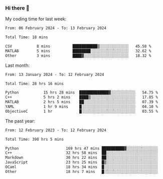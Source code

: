 ### Hi there 👋

My coding time for last week:

<!--START_SECTION:week-->

```txt
From: 06 February 2024 - To: 13 February 2024

Total Time: 18 mins

CSV           8 mins          ███████████▒░░░░░░░░░░░░░   45.58 %
MATLAB        5 mins          ████████░░░░░░░░░░░░░░░░░   32.62 %
Other         3 mins          ████▓░░░░░░░░░░░░░░░░░░░░   18.32 %
```

<!--END_SECTION:week-->

Last month:

<!--START_SECTION:month-->

```txt
From: 13 January 2024 - To: 12 February 2024

Total Time: 28 hrs 16 mins

Python           15 hrs 28 mins  █████████████▓░░░░░░░░░░░   54.75 %
C++              5 hrs 2 mins    ████▒░░░░░░░░░░░░░░░░░░░░   17.85 %
MATLAB           2 hrs 5 mins    ██░░░░░░░░░░░░░░░░░░░░░░░   07.39 %
YAML             1 hr 9 mins     █░░░░░░░░░░░░░░░░░░░░░░░░   04.10 %
ObjectiveC       1 hr            █░░░░░░░░░░░░░░░░░░░░░░░░   03.55 %
```

<!--END_SECTION:month-->

The past year:

<!--START_SECTION:year-->

```txt
From: 12 February 2023 - To: 12 February 2024

Total Time: 398 hrs 5 mins

Python                     169 hrs 47 mins ██████████▓░░░░░░░░░░░░░░   42.65 %
C++                        32 hrs 58 mins  ██░░░░░░░░░░░░░░░░░░░░░░░   08.28 %
Markdown                   30 hrs 22 mins  ██░░░░░░░░░░░░░░░░░░░░░░░   07.63 %
JavaScript                 23 hrs 25 mins  █▒░░░░░░░░░░░░░░░░░░░░░░░   05.88 %
OCaml                      18 hrs 34 mins  █░░░░░░░░░░░░░░░░░░░░░░░░   04.66 %
Other                      18 hrs 7 mins   █░░░░░░░░░░░░░░░░░░░░░░░░   04.55 %
```

<!--END_SECTION:year-->
